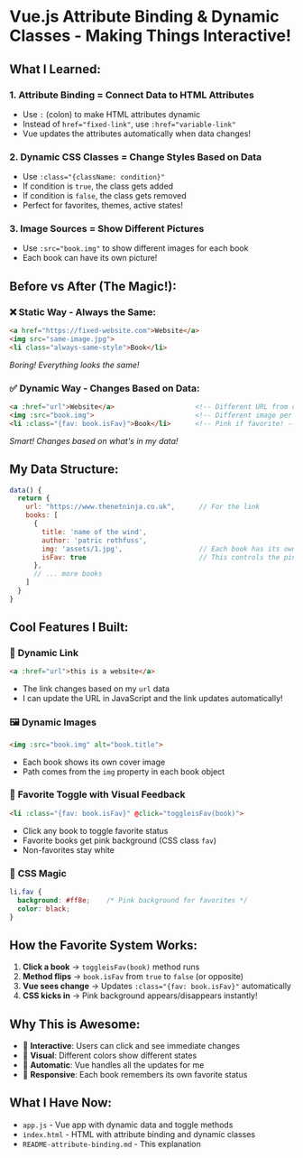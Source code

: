 # Vue.js Attribute Binding & Dynamic Classes - Making Things Interactive!

## What I Learned:

### 1. **Attribute Binding = Connect Data to HTML Attributes**
- Use `:` (colon) to make HTML attributes dynamic
- Instead of `href="fixed-link"`, use `:href="variable-link"`
- Vue updates the attributes automatically when data changes!

### 2. **Dynamic CSS Classes = Change Styles Based on Data**
- Use `:class="{className: condition}"` 
- If condition is `true`, the class gets added
- If condition is `false`, the class gets removed
- Perfect for favorites, themes, active states!

### 3. **Image Sources = Show Different Pictures**
- Use `:src="book.img"` to show different images for each book
- Each book can have its own picture!

## Before vs After (The Magic!):

### ❌ Static Way - Always the Same:
```html
<a href="https://fixed-website.com">Website</a>
<img src="same-image.jpg">
<li class="always-same-style">Book</li>
```
*Boring! Everything looks the same!*

### ✅ Dynamic Way - Changes Based on Data:
```html
<a :href="url">Website</a>                    <!-- Different URL from data -->
<img :src="book.img">                         <!-- Different image per book -->
<li :class="{fav: book.isFav}">Book</li>      <!-- Pink if favorite! -->
```
*Smart! Changes based on what's in my data!*

## My Data Structure:
```javascript
data() {
  return {
    url: "https://www.thenetninja.co.uk",      // For the link
    books: [
      {
        title: 'name of the wind', 
        author: 'patric rothfuss', 
        img: 'assets/1.jpg',                   // Each book has its own image
        isFav: true                            // This controls the pink background!
      },
      // ... more books
    ]
  }
}
```

## Cool Features I Built:

### 🔗 **Dynamic Link**
```html
<a :href="url">this is a website</a>
```
- The link changes based on my `url` data
- I can update the URL in JavaScript and the link updates automatically!

### 🖼️ **Dynamic Images**
```html
<img :src="book.img" alt="book.title">
```
- Each book shows its own cover image
- Path comes from the `img` property in each book object

### 💖 **Favorite Toggle with Visual Feedback**
```html
<li :class="{fav: book.isFav}" @click="toggleisFav(book)">
```
- Click any book to toggle favorite status
- Favorite books get pink background (CSS class `fav`)
- Non-favorites stay white

### 🎨 **CSS Magic**
```css
li.fav {
  background: #ff8e;    /* Pink background for favorites */
  color: black;
}
```

## How the Favorite System Works:

1. **Click a book** → `toggleisFav(book)` method runs
2. **Method flips** → `book.isFav` from `true` to `false` (or opposite)
3. **Vue sees change** → Updates `:class="{fav: book.isFav}"` automatically
4. **CSS kicks in** → Pink background appears/disappears instantly!

## Why This is Awesome:
- 🎯 **Interactive**: Users can click and see immediate changes
- 🎨 **Visual**: Different colors show different states
- 🔄 **Automatic**: Vue handles all the updates for me
- 📱 **Responsive**: Each book remembers its own favorite status

## What I Have Now:
- `app.js` - Vue app with dynamic data and toggle methods
- `index.html` - HTML with attribute binding and dynamic classes
- `README-attribute-binding.md` - This explanation
